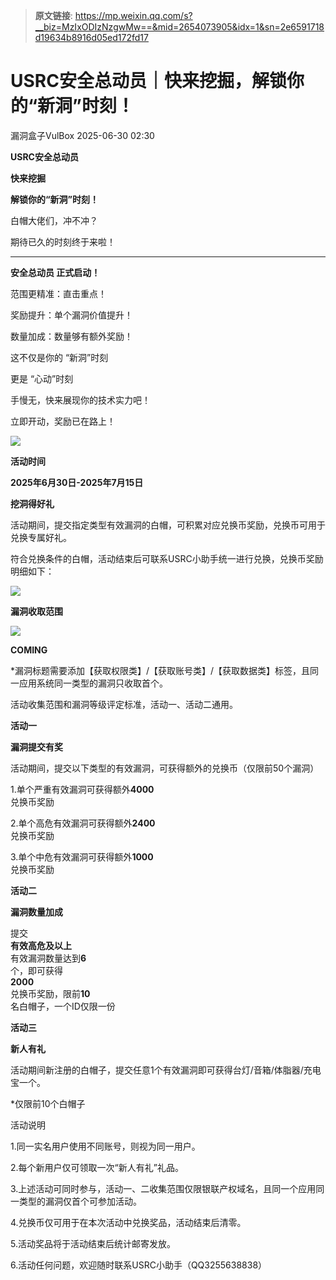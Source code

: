> **原文链接**: https://mp.weixin.qq.com/s?__biz=MzIxODIzNzgwMw==&mid=2654073905&idx=1&sn=2e6591718d19634b8916d05ed172fd17

#  USRC安全总动员｜快来挖掘，解锁你的“新洞”时刻！  
 漏洞盒子VulBox   2025-06-30 02:30  
  
**USRC安全总动员**  
  
  
**快来挖掘**  
  
**解锁你的“新洞”时刻！**  
  
  
  
白帽大佬们，冲不冲？  
  
期待已久的时刻终于来啦！  
  
****  
**安全总动员 正式启动！**  
  
  
范围更精准：直击重点！  
  
奖励提升：单个漏洞价值提升！  
  
数量加成：数量够有额外奖励！  
  
  
这不仅是你的 “新洞”时刻  
  
更是 “心动”时刻  
  
手慢无，快来展现你的技术实力吧！  
  
  
立即开动，奖励已在路上！  
  
![](https://mmbiz.qpic.cn/mmbiz_png/jBzzLZqveIc5BQX2gWuym1NZJPApbZQ34sW7ZcpfSrFLM20Mcwviacibnw1ibjXtAnOmeRficX80ib6BjIXE16Juu4w/640?wx_fmt=png&from=appmsg "")  
  
  
  
**活动时间**  
  
**2025年6月30日-2025年7月15日**  
  
  
  
**挖洞得好礼**  
  
  
活动期间，提交指定类型有效漏洞的白帽，可积累对应兑换币奖励，兑换币可用于兑换专属好礼。  
  
符合兑换条件的白帽，活动结束后可联系USRC小助手统一进行兑换，兑换币奖励明细如下：  
  
![](https://mmbiz.qpic.cn/mmbiz_png/jBzzLZqveIev8lqPn0KicaPjPIcR8g6sKjaWjqdAZGtwlPRk13KRUdJhWEhY20ud56w4WpvBYdlrswErqKSKzRA/640?wx_fmt=png&from=appmsg "")  
  
  
  
  
**漏洞收取范围**  
  
  
![](https://mmbiz.qpic.cn/mmbiz_png/jBzzLZqveIc5BQX2gWuym1NZJPApbZQ3iaPh0FeLn3p0Jg6owTV4CVGMW6FuVvm6LkuV4B9zwDwIDFia4nkPDbEw/640?wx_fmt=png&from=appmsg "")  
  
**COMING**  
  
*漏洞标题需要添加【获取权限类】/【获取账号类】/【获取数据类】标签，且同一应用系统同一类型的漏洞只收取首个。  
  
活动收集范围和漏洞等级评定标准，活动一、活动二通用。  
  
  
  
**活动一**  
  
**漏洞提交有奖**  
  
  
  
活动期间，提交以下类型的有效漏洞，可获得额外的兑换币（仅限前50个漏洞）  
  
  
1.单个严重有效漏洞可获得额外**4000**  
兑换币奖励  
  
2.单个高危有效漏洞可获得额外**2400**  
兑换币奖励  
  
3.单个中危有效漏洞可获得额外**1000**  
兑换币奖励  
  
  
  
**活动二**  
  
**漏洞数量加成**  
  
  
提交  
**有效高危及以上**  
有效漏洞数量达到**6**  
个，即可获得  
**2000**  
兑换币奖励，限前**10**  
名白帽子，一个ID仅限一份  
  
  
  
**活动三**  
  
**新人有礼**  
  
  
活动期间新注册的白帽子，提交任意1个有效漏洞即可获得台灯/音箱/体脂器/充电宝一个。  
  
*仅限前10个白帽子  
  
  
  
活动说明  
  
  
1.同一实名用户使用不同账号，则视为同一用户。  
  
2.每个新用户仅可领取一次“新人有礼”礼品。  
  
3.上述活动可同时参与，活动一、二收集范围仅限银联产权域名，且同一个应用同一类型的漏洞仅首个可参加活动。  
  
4.兑换币仅可用于在本次活动中兑换奖品，活动结束后清零。  
  
5.活动奖品将于活动结束后统计邮寄发放。  
  
6.活动任何问题，欢迎随时联系USRC小助手（QQ3255638838）  
  
  
  
